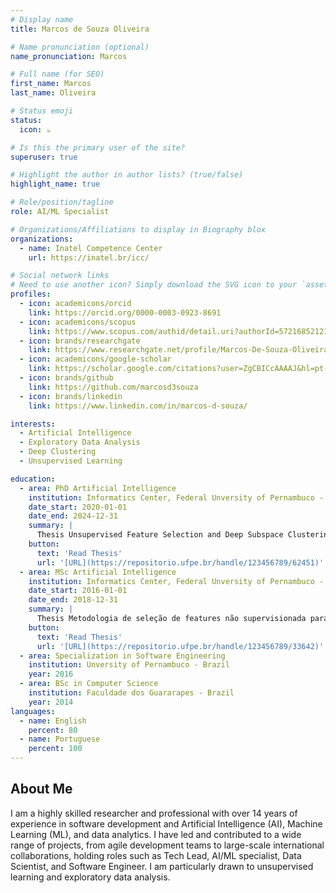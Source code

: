 ```yaml
---
# Display name
title: Marcos de Souza Oliveira

# Name pronunciation (optional)
name_pronunciation: Marcos

# Full name (for SEO)
first_name: Marcos
last_name: Oliveira

# Status emoji
status:
  icon: ☕️

# Is this the primary user of the site?
superuser: true

# Highlight the author in author lists? (true/false)
highlight_name: true

# Role/position/tagline
role: AI/ML Specialist

# Organizations/Affiliations to display in Biography blox
organizations:
  - name: Inatel Competence Center
    url: https://inatel.br/icc/

# Social network links
# Need to use another icon? Simply download the SVG icon to your `assets/media/icons/` folder.
profiles:
  - icon: academicons/orcid
    link: https://orcid.org/0000-0003-0923-8691
  - icon: academicons/scopus
    link: https://www.scopus.com/authid/detail.uri?authorId=57216852121
  - icon: brands/researchgate
    link: https://www.researchgate.net/profile/Marcos-De-Souza-Oliveira
  - icon: academicons/google-scholar
    link: https://scholar.google.com/citations?user=ZgCBICcAAAAJ&hl=pt-BR
  - icon: brands/github
    link: https://github.com/marcosd3souza
  - icon: brands/linkedin
    link: https://www.linkedin.com/in/marcos-d-souza/

interests:
  - Artificial Intelligence
  - Exploratory Data Analysis
  - Deep Clustering 
  - Unsupervised Learning

education:
  - area: PhD Artificial Intelligence
    institution: Informatics Center, Federal Unversity of Pernambuco - Brazil
    date_start: 2020-01-01
    date_end: 2024-12-31
    summary: |
      Thesis Unsupervised Feature Selection and Deep Subspace Clustering for Exploratory High-Dimensional Cluster Analysis
    button:
      text: 'Read Thesis'
      url: '[URL](https://repositorio.ufpe.br/handle/123456789/62451)'
  - area: MSc Artificial Intelligence
    institution: Informatics Center, Federal Unversity of Pernambuco - Brazil
    date_start: 2016-01-01
    date_end: 2018-12-31
    summary: |
      Thesis Metodologia de seleção de features não supervisionada para clustering em conjunto de dados de alta dimensionalidade
    button:
      text: 'Read Thesis'
      url: '[URL](https://repositorio.ufpe.br/handle/123456789/33642)'
  - area: Specialization in Software Engineering 
    institution: Unversity of Pernambuco - Brazil
    year: 2016
  - area: BSc in Computer Science
    institution: Faculdade dos Guararapes - Brazil
    year: 2014
languages:
  - name: English
    percent: 80
  - name: Portuguese
    percent: 100
---
```


## About Me

I am a highly skilled researcher and professional with over 14 years of experience in software development and Artificial
Intelligence (AI), Machine Learning (ML), and data analytics. I have led and contributed to a wide range of projects, from
agile development teams to large-scale international collaborations, holding roles such as Tech Lead, AI/ML specialist,
Data Scientist, and Software Engineer. I am particularly drawn to unsupervised learning and exploratory data analysis.

